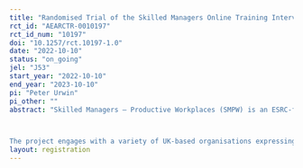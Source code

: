 ```yaml
---
title: "Randomised Trial of the Skilled Managers Online Training Intervention, Protocol for Evaluation in Medium to Large Sized Organisations"
rct_id: "AEARCTR-0010197"
rct_id_num: "10197"
doi: "10.1257/rct.10197-1.0"
date: "2022-10-10"
status: "on_going"
jel: "J53"
start_year: "2022-10-10"
end_year: "2023-10-10"
pi: "Peter Urwin"
pi_other: ""
abstract: "Skilled Managers – Productive Workplaces (SMPW) is an ESRC-funded study, awarded under the Transforming Productivity, Management Practices and Employee Engagement call. SMPW focuses on the evaluation of impacts from an online training intervention that provides managers with the skills they need to handle complex and difficult workplace issues; exploring how the training intervention changes managers’ practice, the quality of their relationships with staff, and evaluating whether this translates into improved performance. The project will contribute important causal evidence on the role that management practice and capability play in the UK’s productivity challenge.

The project engages with a variety of UK-based organisations expressing interest in the research, to implement a cluster randomised controlled trial (RCT) that randomly allocates all managers in distinct workplace units to receive an online training ‘treatment’ and other units to a ‘business as usual’ control. "
layout: registration
---
```


